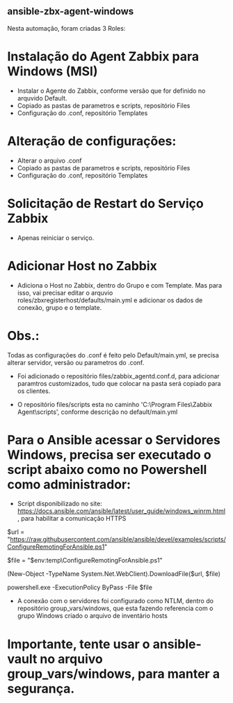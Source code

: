 ## ansible-zbx-agent-windows

Nesta automação, foram criadas 3 Roles:

# Instalação do Agent Zabbix para Windows (MSI)
  - Instalar o Agente do Zabbix, conforme versão que for definido no arquvido Default.
  - Copiado as pastas de parametros e scripts, repositório Files
  - Configuração do .conf, repositório Templates

# Alteração de configurações:
  - Alterar o arquivo .conf
  - Copiado as pastas de parametros e scripts, repositório Files
  - Configuração do .conf, repositório Templates

# Solicitação de Restart do Serviço Zabbix
  - Apenas reiniciar o serviço.

# Adicionar Host no Zabbix
  - Adiciona o Host no Zabbix, dentro do Grupo e com Template. Mas para isso, vai precisar editar o arquvio roles/zbxregisterhost/defaults/main.yml e adicionar os dados de conexão, grupo e o template.

# Obs.: 
Todas as configurações do .conf é feito pelo Default/main.yml, se precisa alterar servidor, versão ou parametros do .conf.

- Foi adicionado o repositório files/zabbix_agentd.conf.d, para adicionar paramtros customizados, tudo que colocar na pasta será copiado para os clientes.

- O repositório files/scripts esta no caminho 'C:\Program Files\Zabbix Agent\scripts\', conforme descrição no default/main.yml

# Para o Ansible acessar o Servidores Windows, precisa ser executado o script abaixo como no Powershell como administrador:
- Script disponibilizado no site: https://docs.ansible.com/ansible/latest/user_guide/windows_winrm.html, para habilitar a comunicação HTTPS

$url = "https://raw.githubusercontent.com/ansible/ansible/devel/examples/scripts/ConfigureRemotingForAnsible.ps1"

$file = "$env:temp\ConfigureRemotingForAnsible.ps1"

(New-Object -TypeName System.Net.WebClient).DownloadFile($url, $file)

powershell.exe -ExecutionPolicy ByPass -File $file

- A conexão com o servidores foi configurado como NTLM, dentro do repositório group_vars/windows, que esta fazendo referencia com o grupo Windows criado o arquivo de inventário hosts

# Importante, tente usar o ansible-vault no arquivo group_vars/windows, para manter a segurança.

